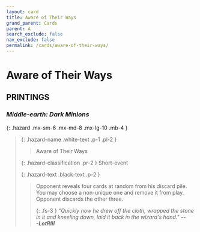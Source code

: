 ```yaml
---
layout: card
title: Aware of Their Ways
grand_parent: Cards
parent: A
search_exclude: false
nav_exclude: false
permalink: /cards/aware-of-their-ways/
---
```


# Aware of Their Ways


## PRINTINGS


### _Middle-earth: Dark Minions_

{: .hazard .mx-sm-6 .mx-md-8 .mx-lg-10 .mb-4 }
> {: .hazard-name .white-text .p-1 .pl-2 }
> > <div class="hazard-mp"></div>
> > <div class="card-name">Aware of Their Ways</div>
>
> {: .hazard-classification .pr-2 }
> Short-event
>
> {: .hazard-text .black-text .p-2 }
> > Opponent reveals four cards at random from his discard pile. You may choose a non-unique one and remove it from play. Opponent discards the other three. 
> > 
> > {: .fs-3 } 
> > _“Quickly now he drew off the cloth, wrapped the stone in it and kneeling down, laid it back in the wizard's hand."_ ***---&#65279;LotRIII*** 
>
